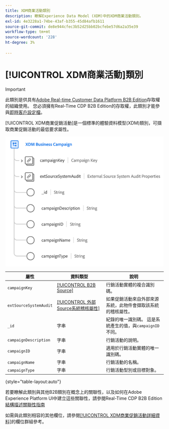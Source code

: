 ```yaml
---
title: XDM商業活動類別
description: 瞭解Experience Data Model (XDM)中的XDM商業活動類別。
exl-id: 4e3228a1-74be-43af-b355-45d84afb1611
source-git-commit: de8e944cfec3b52d25bb02bcfebe57d6a2a35e39
workflow-type: tm+mt
source-wordcount: '228'
ht-degree: 3%

---
```


# [!UICONTROL XDM商業活動]類別

>[!IMPORTANT]
>
>此類別是供具有[Adobe Real-time Customer Data Platform B2B Edition](../../../rtcdp/b2b-overview.md)存取權的組織使用。 您必須擁有Real-Time CDP B2B Edition的存取權，此類別才能參與[即時客戶設定檔](../../../profile/home.md)。

[!UICONTROL XDM商業促銷活動]是一個標準的體驗資料模型(XDM)類別，可擷取商業促銷活動的最低要求屬性。

![ XDM商業促銷活動類別在UI中的結構](../../images/classes/b2b/business-campaign.png)

| 屬性 | 資料類型 | 說明 |
| --- | --- | --- |
| `campaignKey` | [[!UICONTROL B2B Source]](../../data-types/b2b-source.md) | 行銷活動實體的複合識別碼。 |
| `extSourceSystemAudit` | [[!UICONTROL 外部Source系統稽核屬性]](../../data-types/external-source-system-audit-attributes.md) | 如果促銷活動來自外部來源系統，此物件會擷取該系統的稽核屬性。 |
| `_id` | 字串 | 紀錄的唯一識別碼。 這是系統產生的值，與`campaignID`不同。 |
| `campaignDescription` | 字串 | 行銷活動的說明。 |
| `campaignID` | 字串 | 適用於行銷活動實體的唯一識別碼。 |
| `campaignName` | 字串 | 行銷活動的名稱。 |
| `campaignType` | 字串 | 行銷活動型別或目標對象。 |

{style="table-layout:auto"}

若要瞭解此類別與其他B2B類別在概念上的關聯性，以及如何在Adobe Experience Platform UI中建立這些關聯性，請參閱Real-Time CDP B2B Edition[結構描述關聯性指南](../../tutorials/relationship-b2b.md)

如需與此類別相容的其他欄位，請參閱[[!UICONTROL XDM商業促銷活動詳細資料]](../../field-groups/b2b-campaign/details.md)的欄位群組參考。
